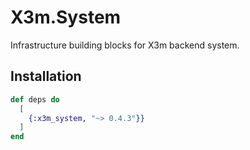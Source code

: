 # X3m.System

Infrastructure building blocks for X3m backend system.

## Installation

```elixir
def deps do
  [
    {:x3m_system, "~> 0.4.3"}}
  ]
end
```
